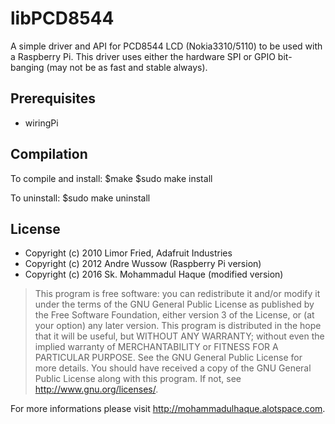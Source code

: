 # libPCD8544
A simple driver and API for PCD8544 LCD (Nokia3310/5110) to be used with a Raspberry Pi.
This driver uses either the hardware SPI or GPIO bit-banging (may not be as fast and stable always).


Prerequisites
---
* wiringPi


Compilation
---
To compile and install:
    $make
    $sudo make install

To uninstall:
    $sudo make uninstall


License
---
* Copyright (c) 2010 Limor Fried, Adafruit Industries
* Copyright (c) 2012 Andre Wussow (Raspberry Pi version)
* Copyright (c) 2016 Sk. Mohammadul Haque (modified version)

> This program is free software: you can redistribute it and/or modify
> it under the terms of the GNU General Public License as published by
> the Free Software Foundation, either version 3 of the License, or
> (at your option) any later version.
> This program is distributed in the hope that it will be useful,
> but WITHOUT ANY WARRANTY; without even the implied warranty of
> MERCHANTABILITY or FITNESS FOR A PARTICULAR PURPOSE.  See the
> GNU General Public License for more details.
> You should have received a copy of the GNU General Public License
> along with this program.  If not, see <http://www.gnu.org/licenses/>.


For more informations please visit http://mohammadulhaque.alotspace.com.
